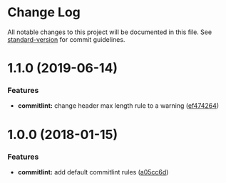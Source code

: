# Change Log

All notable changes to this project will be documented in this file. See [standard-version](https://github.com/conventional-changelog/standard-version) for commit guidelines.

<a name="1.1.0"></a>
# 1.1.0 (2019-06-14)

### Features

* **commitlint:** change header max length rule to a warning ([ef474264](https://github.com/dwp/commitlint-config-base/commit/ef474264))

<a name="1.0.0"></a>
# 1.0.0 (2018-01-15)


### Features

* **commitlint:** add default commitlint rules ([a05cc6d](https://github.com/dwp/commitlint-config-base/commit/a05cc6d))
